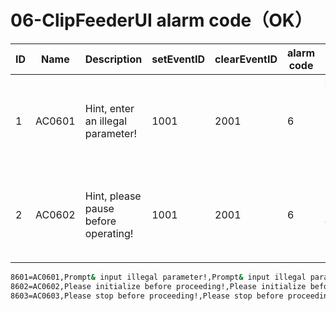# 06-ClipFeederUI alarm code（OK）

| ID   | Name   | Description                                        | setEventID | clearEventID | alarm code | Text                              |
| ---- | ------ | -------------------------------------------------- | ---------- | ------------ | ---------- | --------------------------------- |
| 1    | AC0601 | Hint, enter an illegal parameter!                  | 1001 | 2001 | 6 | 提示，输入非法参数！               |
| 2    | AC0602 | Hint, please pause before operating!               | 1001 | 2001 | 6 | 提示，请暂停后在操作！             |



```sh
8601=AC0601,Prompt& input illegal parameter!,Prompt& input illegal parameter!,1001,2001,6,
8602=AC0602,Please initialize before proceeding!,Please initialize before proceeding!,1001,2001,6,
8603=AC0603,Please stop before proceeding!,Please stop before proceeding!,1001,2001,6,

```